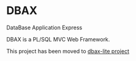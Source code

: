 # DBAX
DataBase Application Express

DBAX is a PL/SQL MVC Web Framework. 


This project has been moved to [dbax-lite project](https://github.com/osalvador/dbax-lite)
